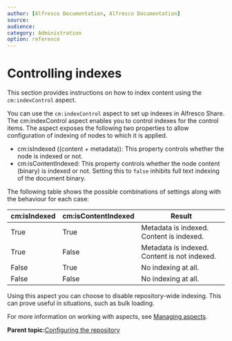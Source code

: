 ```yaml
---
author: [Alfresco Documentation, Alfresco Documentation]
source: 
audience: 
category: Administration
option: reference
---
```


# Controlling indexes

This section provides instructions on how to index content using the `cm:indexControl` aspect.

You can use the `cm:indexControl` aspect to set up indexes in Alfresco Share. The cm:indexControl aspect enables you to control indexes for the control items. The aspect exposes the following two properties to allow configuration of indexing of nodes to which it is applied.

-   cm:isIndexed \(\(content + metadata\)\): This property controls whether the node is indexed or not.
-   cm:isContentIndexed: This property controls whether the node content \(binary\) is indexed or not. Setting this to `false` inhibits full text indexing of the document binary.

The following table shows the possible combinations of settings along with the behaviour for each case:

|cm:isIndexed|cm:isContentIndexed|Result|
|------------|-------------------|------|
|True|True|Metadata is indexed. Content is indexed.|
|True|False|Metadata is indexed. Content is not indexed.|
|False|True|No indexing at all.|
|False|False|No indexing at all.|

Using this aspect you can choose to disable repository-wide indexing. This can prove useful in situations, such as bulk loading.

For more information on working with aspects, see [Managing aspects](../tasks/library-item-manage-aspects.md).

**Parent topic:**[Configuring the repository](../concepts/intro-core.md)

